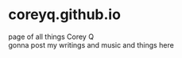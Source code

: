 # coreyq.github.io
page of all things Corey Q<br/>
gonna post my writings and music and things here
